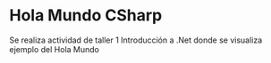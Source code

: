 # Hola Mundo CSharp
Se realiza actividad de taller 1 Introducción a .Net donde se visualiza ejemplo del Hola Mundo
